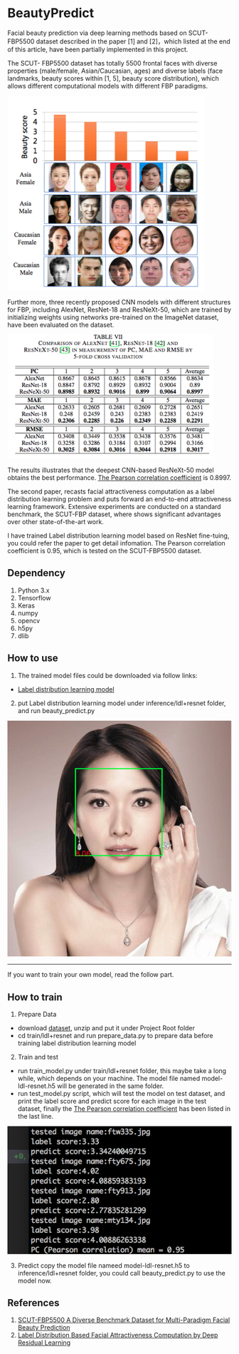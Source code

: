 # BeautyPredict

Facial beauty prediction via deep learning methods based on SCUT-FBP5500 dataset described in the paper [1] and [2]，which listed at the end of this article, have been partially implemented in this project.

The SCUT- FBP5500 dataset has totally 5500 frontal faces with diverse properties (male/female, Asian/Caucasian, ages) and diverse labels (face landmarks, beauty scores within [1, 5], beauty score distribution), which allows different computational models with different FBP paradigms.

![](./paper/dataset.png)

Further more, three recently proposed CNN models with different structures for FBP, including AlexNet, ResNet-18 and ResNeXt-50, which are trained by initializing weights using networks pre-trained on the ImageNet dataset, have been evaluated on the dataset.

![](./paper/result.png)

The results illustrates that the deepest CNN-based ResNeXt-50 model obtains the best performance. [The Pearson correlation coefficient](https://en.wikipedia.org/wiki/Pearson_correlation_coefficient) is 0.8997.

The second paper, recasts facial attractiveness computation as a label distribution learning problem and puts forward an end-to-end attractiveness learning framework. Extensive experiments are conducted on a standard benchmark, the SCUT-FBP dataset, where shows significant advantages over other state-of-the-art work.

I have trained Label distribution learning model based on ResNet fine-tuing, you could refer the paper to get detail infomation. The Pearson correlation coefficient is 0.95, which is tested on the SCUT-FBP5500 dataset.

## Dependency
1. Python 3.x
2. Tensorflow
3. Keras
4. numpy
5. opencv
6. h5py
7. dlib

## How to use
1. The trained model files could be downloaded via follow links:
- [Label distribution learning model](https://pan.baidu.com/s/1d6jBWNxy3eXS5tz3TvCwsw)

2. put Label distribution learning model under inference/ldl+resnet folder, and run beauty_predict.py

![](./samples/image/output-test7.png)

-----

If you want to train your own model, read the follow part.

## How to train
1. Prepare Data
- download [dataset](https://pan.baidu.com/s/1-mBxJgaDwgy02th9S0olMA), unzip and put it under Project Root folder
- cd train/ldl+resnet and run prepare_data.py to prepare data before training label distribution learning model

2. Train and test 
- run train_model.py under train/ldl+resnet folder, this maybe take a long while, which depends on your machine. The model file named model-ldl-resnet.h5 will be generated in the same folder.
- run test_model.py script, which will test the model on test dataset, and print the label score and predict score for each image in the test dataset, finally the [The Pearson correlation coefficient](https://en.wikipedia.org/wiki/Pearson_correlation_coefficient) has been listed in the last line.

![](./train/ldl+resnet/result.png)

3. Predict
copy the model file nameed model-ldl-resnet.h5 to inference/ldl+resnet folder, you could call beauty_predict.py to use the model now.

## References
1. [SCUT-FBP5500 A Diverse Benchmark Dataset for Multi-Paradigm Facial Beauty Prediction](https://arxiv.org/abs/1801.06345)
2. [Label Distribution Based Facial Attractiveness Computation by Deep Residual Learning](https://arxiv.org/abs/1609.00496)